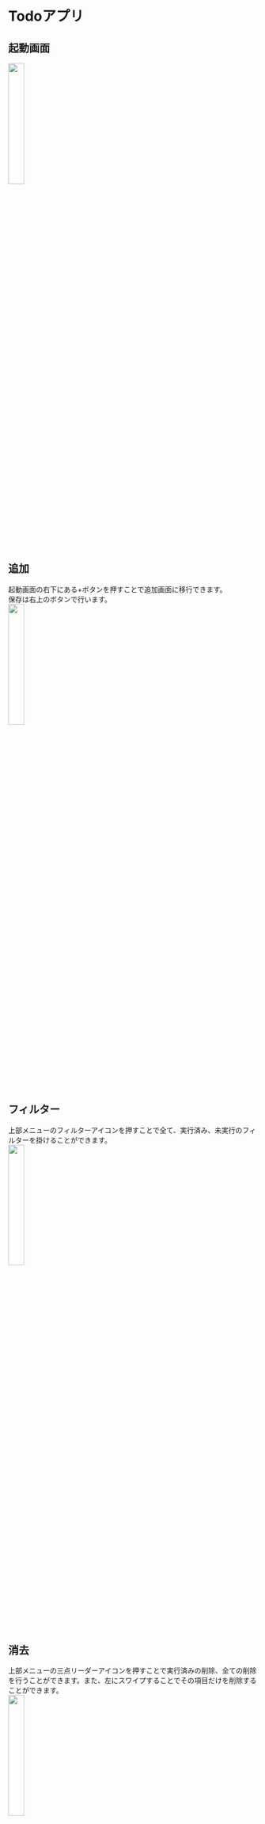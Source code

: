 # Todoアプリ
## 起動画面
<img src="https://user-images.githubusercontent.com/21079482/75403516-51eb0f00-594b-11ea-9b41-616f652f8b38.png" width="25%">

## 追加
起動画面の右下にある+ボタンを押すことで追加画面に移行できます。  
保存は右上のボタンで行います。  
<img src="https://user-images.githubusercontent.com/21079482/75403671-b60dd300-594b-11ea-9196-9b3f7783d9d6.png" width="25%">

## フィルター
上部メニューのフィルターアイコンを押すことで全て、実行済み、未実行のフィルターを掛けることができます。  
<img src="https://user-images.githubusercontent.com/21079482/75403907-5a901500-594c-11ea-89b8-cbdf9ccf3fb8.png" width="25%">

## 消去
上部メニューの三点リーダーアイコンを押すことで実行済みの削除、全ての削除を行うことができます。また、左にスワイプすることでその項目だけを削除することができます。  
<img src="https://user-images.githubusercontent.com/21079482/75404049-bbb7e880-594c-11ea-8840-8e4c804f6f87.png" width="25%">
